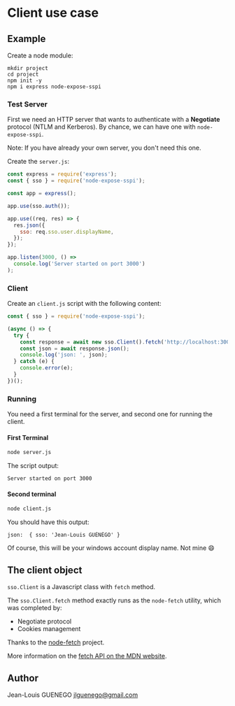 # Client use case

## Example

Create a node module:

```
mkdir project
cd project
npm init -y
npm i express node-expose-sspi
```


### Test Server

First we need an HTTP server that wants to authenticate with a **Negotiate** protocol (NTLM and Kerberos).
By chance, we can have one with `node-expose-sspi`.

Note: If you have already your own server, you don't need this one.

Create the `server.js`:

```js
const express = require('express');
const { sso } = require('node-expose-sspi');

const app = express();

app.use(sso.auth());

app.use((req, res) => {
  res.json({
    sso: req.sso.user.displayName,
  });
});

app.listen(3000, () =>
  console.log('Server started on port 3000')
);

```

### Client

Create an `client.js` script with the following content:

```js
const { sso } = require('node-expose-sspi');

(async () => {
  try {
    const response = await new sso.Client().fetch('http://localhost:3000');
    const json = await response.json();
    console.log('json: ', json);
  } catch (e) {
    console.error(e);
  }
})();
```

### Running

You need a first terminal for the server, and second one for running the client.

#### First Terminal
```sh
node server.js
```

The script output:

```
Server started on port 3000
```

#### Second terminal
```sh
node client.js
```

You should have this output:
```
json:  { sso: 'Jean-Louis GUÉNÉGO' }
```

Of course, this will be your windows account display name. Not mine :smile:

## The client object

`sso.Client` is a Javascript class with `fetch` method.

The `sso.Client.fetch` method exactly runs as the `node-fetch` utility, which was completed by:
- Negotiate protocol
- Cookies management

Thanks to the 
[node-fetch](https://github.com/node-fetch/node-fetch) project.

More information on the
[fetch API on the MDN website](https://developer.mozilla.org/en-US/docs/Web/API/WindowOrWorkerGlobalScope/fetch).

## Author

Jean-Louis GUENEGO <jlguenego@gmail.com>
